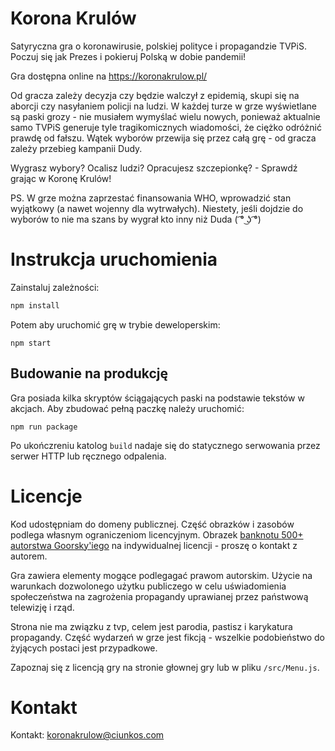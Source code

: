 # Korona Krulów

Satyryczna gra o koronawirusie, polskiej polityce i propagandzie TVPiS. Poczuj się jak Prezes i pokieruj Polską w dobie pandemii!

Gra dostępna online na https://koronakrulow.pl/

Od gracza zależy decyzja czy będzie walczył z epidemią, skupi się na aborcji czy nasyłaniem policji na ludzi. W każdej turze w grze wyświetlane są paski grozy - nie musiałem wymyślać wielu nowych, ponieważ aktualnie samo TVPiS generuje tyle tragikomicznych wiadomości, że ciężko odróżnić prawdę od fałszu. Wątek wyborów przewija się przez całą grę - od gracza zależy przebieg kampanii Dudy.

Wygrasz wybory? Ocalisz ludzi? Opracujesz szczepionkę? - Sprawdź grając w Koronę Krulów!

PS. W grze można zaprzestać finansowania WHO, wprowadzić stan wyjątkowy (a nawet wojenny dla wytrwałych). Niestety, jeśli dojdzie do wyborów to nie ma szans by wygrał kto inny niż Duda ( ͡° ͜ʖ ͡°)

# Instrukcja uruchomienia

Zainstaluj zależności:

```sh
npm install
```

Potem aby uruchomić grę w trybie deweloperskim:

```
npm start
```

## Budowanie na produkcję

Gra posiada kilka skryptów ściągających paski na podstawie tekstów w akcjach. Aby zbudować pełną paczkę należy uruchomić:

```
npm run package
```

Po ukończreniu katolog `build` nadaje się do statycznego serwowania przez serwer HTTP lub ręcznego odpalenia.

# Licencje

Kod udostępniam do domeny publicznej. Część obrazków i zasobów podlega własnym ograniczeniom licencyjnym. Obrazek [banknotu 500+ autorstwa Goorsky'iego](http://goorsky.pl/nowy-banknot-500/) na indywidualnej licencji - proszę o kontakt z autorem.

Gra zawiera elementy mogące podlegagać prawom autorskim. Użycie na warunkach dozwolonego użytku publiczego w celu uświadomienia społeczeństwa na zagrożenia propagandy uprawianej przez państwową telewizję i rząd.

Strona nie ma związku z tvp, celem jest parodia, pastisz i karykatura propagandy. Część wydarzeń w grze jest fikcją - wszelkie podobieństwo do żyjących postaci jest przypadkowe.

Zapoznaj się z licencją gry na stronie głownej gry lub w pliku `/src/Menu.js`.

# Kontakt

Kontakt: koronakrulow@ciunkos.com
